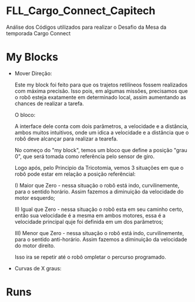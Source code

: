 # FLL_Cargo_Connect_Capitech 
Análise dos Códigos utilizados para realizar o Desafio da Mesa da temporada Cargo Connect

# My Blocks

* Mover Direção:
 
  Este my block foi feito para que os trajetos retilíneos fossem realizados com máxima precisão. Isso pois, em algumas missões, precisamos que o robô esteja exatamente em determinado local, assim aumentando as chances de realizar a tarefa.
  
  O bloco: 
  
  A interface dele conta com dois parâmetros, a velocidade e a distância, ambos muitos intuitivos, onde um idica a velocidade e a distância que o robô deve alcançar para realizar a tearefa.
  
  No começo do "my block", temos um bloco que define a posição "grau 0", que será tomada como referência pelo sensor de giro.
  
  Logo após, pelo Principio da Tricotomia, vemos 3 situações em que o robô pode estar em relação a posição referêncial:
  
  I) Maior que Zero - nessa situação o robô está indo, curvilinemente, para o sentido horário. Assim fazemos a diminuição da velocidade do motor esquerdo; 
  
  II) Igual que Zero - nessa situação o robô esta em seu caminho certo, então sua velocidade é a mesma em ambos motores, essa é a velocidade principal quje foi definida em um dos parâmetros;
  
  III) Menor que Zero - nessa situação o robô está indo, curvilinemente, para o sentido anti-horário. Assim fazemos a diminuição da velocidade do motor direito.
  
  Isso ira se repetir até o robô ompletar o percurso programado.

* Curvas de X graus:

# Runs
